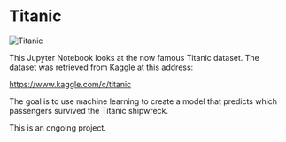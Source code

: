 # Titanic

![Titanic](https://upload.wikimedia.org/wikipedia/commons/e/e1/Titanic_under_construction.jpg)

This Jupyter Notebook looks at the now famous Titanic dataset.
The dataset was retrieved from Kaggle at this address:

https://www.kaggle.com/c/titanic

The goal is to use machine learning to create a model that predicts which passengers survived the Titanic shipwreck.

This is an ongoing project.